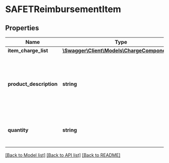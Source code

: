 # SAFETReimbursementItem

## Properties
Name | Type | Description | Notes
------------ | ------------- | ------------- | -------------
**item_charge_list** | [**\Swagger\Client\Models\ChargeComponentList**](ChargeComponentList.md) |  | [optional] 
**product_description** | **string** | The description of the item as shown on the product detail page on the retail website. | [optional] 
**quantity** | **string** | The number of units of the item being reimbursed. | [optional] 

[[Back to Model list]](../../README.md#documentation-for-models) [[Back to API list]](../../README.md#documentation-for-api-endpoints) [[Back to README]](../../README.md)

